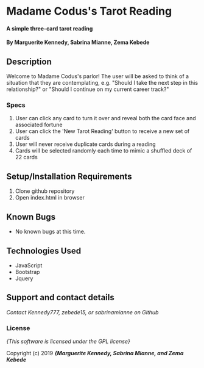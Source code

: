# Madame Codus's Tarot Reading

#### A simple three-card tarot reading

#### By **Marguerite Kennedy, Sabrina Mianne, Zema Kebede**

## Description

Welcome to Madame Codus's parlor! The user will be asked to think of a situation that they are contemplating, e.g. "Should I take the next step in this relationship?" or "Should I continue on my current career track?"  


### Specs

1. User can click any card to turn it over and reveal both the card face and associated fortune
2. User can click the 'New Tarot Reading' button to receive a new set of cards
3. User will never receive duplicate cards during a reading
4. Cards will be selected randomly each time to mimic a shuffled deck of 22 cards

## Setup/Installation Requirements

1. Clone github repository
2. Open index.html in browser

## Known Bugs
* No known bugs at this time.

## Technologies Used
 * JavaScript
 * Bootstrap
 * Jquery

## Support and contact details

_Contact Kennedy777, zebede15, or sabrinamianne on Github_

### License

*{This software is licensed under the GPL license}*

Copyright (c) 2019 **_{Marguerite Kennedy, Sabrina Mianne, and Zema Kebede_**
